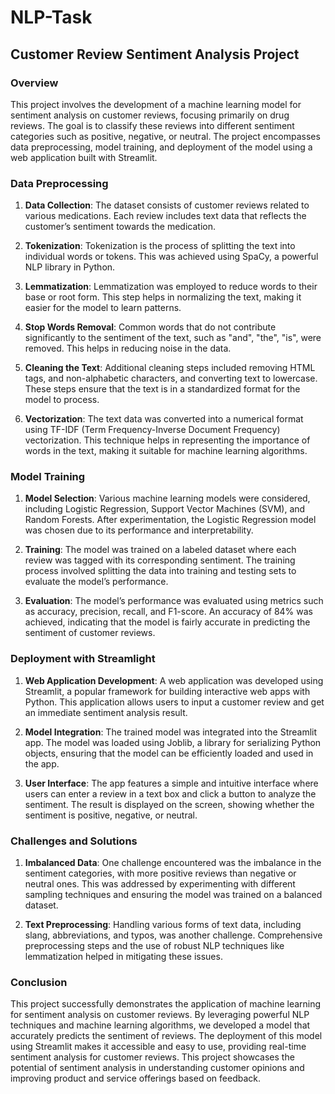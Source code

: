 # NLP-Task
## Customer Review Sentiment Analysis Project

### Overview

This project involves the development of a machine learning model for sentiment analysis on customer reviews, focusing primarily on drug reviews. The goal is to classify these reviews into different sentiment categories such as positive, negative, or neutral. The project encompasses data preprocessing, model training, and deployment of the model using a web application built with Streamlit.

### Data Preprocessing

1. **Data Collection**: The dataset consists of customer reviews related to various medications. Each review includes text data that reflects the customer’s sentiment towards the medication.

2. **Tokenization**: Tokenization is the process of splitting the text into individual words or tokens. This was achieved using SpaCy, a powerful NLP library in Python.

3. **Lemmatization**: Lemmatization was employed to reduce words to their base or root form. This step helps in normalizing the text, making it easier for the model to learn patterns.

4. **Stop Words Removal**: Common words that do not contribute significantly to the sentiment of the text, such as "and", "the", "is", were removed. This helps in reducing noise in the data.

5. **Cleaning the Text**: Additional cleaning steps included removing HTML tags, and non-alphabetic characters, and converting text to lowercase. These steps ensure that the text is in a standardized format for the model to process.

6. **Vectorization**: The text data was converted into a numerical format using TF-IDF (Term Frequency-Inverse Document Frequency) vectorization. This technique helps in representing the importance of words in the text, making it suitable for machine learning algorithms.

### Model Training

1. **Model Selection**: Various machine learning models were considered, including Logistic Regression, Support Vector Machines (SVM), and Random Forests. After experimentation, the Logistic Regression model was chosen due to its performance and interpretability.

2. **Training**: The model was trained on a labeled dataset where each review was tagged with its corresponding sentiment. The training process involved splitting the data into training and testing sets to evaluate the model’s performance.

3. **Evaluation**: The model’s performance was evaluated using metrics such as accuracy, precision, recall, and F1-score. An accuracy of 84% was achieved, indicating that the model is fairly accurate in predicting the sentiment of customer reviews.

### Deployment with Streamlight

1. **Web Application Development**: A web application was developed using Streamlit, a popular framework for building interactive web apps with Python. This application allows users to input a customer review and get an immediate sentiment analysis result.

2. **Model Integration**: The trained model was integrated into the Streamlit app. The model was loaded using Joblib, a library for serializing Python objects, ensuring that the model can be efficiently loaded and used in the app.

3. **User Interface**: The app features a simple and intuitive interface where users can enter a review in a text box and click a button to analyze the sentiment. The result is displayed on the screen, showing whether the sentiment is positive, negative, or neutral.

### Challenges and Solutions

1. **Imbalanced Data**: One challenge encountered was the imbalance in the sentiment categories, with more positive reviews than negative or neutral ones. This was addressed by experimenting with different sampling techniques and ensuring the model was trained on a balanced dataset.

2. **Text Preprocessing**: Handling various forms of text data, including slang, abbreviations, and typos, was another challenge. Comprehensive preprocessing steps and the use of robust NLP techniques like lemmatization helped in mitigating these issues.

### Conclusion

This project successfully demonstrates the application of machine learning for sentiment analysis on customer reviews. By leveraging powerful NLP techniques and machine learning algorithms, we developed a model that accurately predicts the sentiment of reviews. The deployment of this model using Streamlit makes it accessible and easy to use, providing real-time sentiment analysis for customer reviews. This project showcases the potential of sentiment analysis in understanding customer opinions and improving product and service offerings based on feedback.
